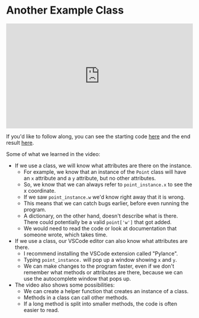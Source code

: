 # Another Example Class

<div style="position: relative; padding-bottom: 56.25%; height: 0;"><iframe src="https://www.youtube.com/embed/kPkqyoTSdks?rel=0" title="" frameborder="0" allow="accelerometer; autoplay; clipboard-write; encrypted-media; gyroscope; picture-in-picture" allowfullscreen style="position: absolute; top: 0; left: 0; width: 100%; height: 100%;"></iframe></div>

If you'd like to follow along, you can see the starting code <a href="https://github.com/kibo-programming-2-jan-23/walkthroughs/tree/main/classes-weather-data/beginning" target="_blank">here</a> and the end result <a href="https://github.com/kibo-programming-2-jan-23/walkthroughs/tree/main/classes-weather-data/end" target="_blank">here</a>.

Some of what we learned in the video:

* If we use a class, we will know what attributes are there on the instance.
  * For example, we know that an instance of the `Point` class will have an `x` attribute and a `y` attribute, but no other attributes.
  * So, we know that we can always refer to `point_instance.x` to see the x coordinate.
  * If we saw `point_instance.w` we'd know right away that it is wrong.
  * This means that we can catch bugs earlier, before even running the program.
  * A dictionary, on the other hand, doesn't describe what is there. There could potentially be a valid `point['w']` that got added.
  * We would need to read the code or look at documentation that someone wrote, which takes time.
* If we use a class, our VSCode editor can also know what attributes are there.
  * I recommend installing the VSCode extension called "Pylance".
  * Typing `point_instance.` will pop up a window showing `x` and `y`.
  * We can make changes to the program faster, even if we don't remember what methods or attributes are there, because we can use the autocomplete window that pops up.  
* The video also shows some possibilities:
  * We can create a helper function that creates an instance of a class.
  * Methods in a class can call other methods.
  * If a long method is split into smaller methods, the code is often easier to read.

